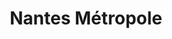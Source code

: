 ---
imageUrl: https://cyclopolis.lavilleavelo.org/cartes-minutes/Nantes_Muscu.png
title: Nantes Métropole
description: 🚲 Vélo musculaire
link: https://cartes-minutes.lavilleavelo.org/cartovelo/carteminuteNantesMetropoleVeloMuscu.html
index: 19
---